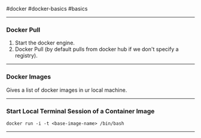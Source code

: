 #docker #docker-basics #basics 
***
### Docker Pull
1. Start the docker engine.
2. Docker Pull (by default pulls from docker hub if we don't specify a registry).
***
### Docker Images
Gives a list of docker images in ur local machine.
***
### Start Local Terminal Session of a Container Image
```
docker run -i -t <base-image-name> /bin/bash
```
***
